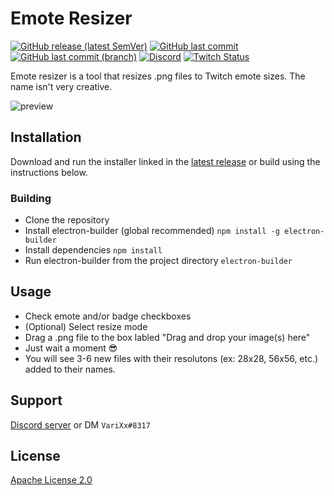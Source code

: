 #  Emote Resizer

[![GitHub release (latest SemVer)](https://img.shields.io/github/v/release/aosterwyk/emote-resizer?sort=semver)](https://github.com/aosterwyk/emote-resizer/releases) [![GitHub last commit](https://img.shields.io/github/last-commit/aosterwyk/emote-resizer)](https://github.com/aosterwyk/emote-resizer/commits/master) [![GitHub last commit (branch)](https://img.shields.io/github/last-commit/aosterwyk/emote-resizer/develop?label=last%20commit%20%28develop%29)](https://github.com/aosterwyk/emote-resizer/commits/develop) [![Discord](https://img.shields.io/discord/90687557523771392?color=000000&label=%20&logo=discord)](https://discord.gg/QNppY7T) [![Twitch Status](https://img.shields.io/twitch/status/varixx?label=%20&logo=twitch)](https://twitch.tv/VariXx) 

Emote resizer is a tool that resizes .png files to Twitch emote sizes. The name isn't very creative. 

![preview](https://acceptdefaults.com/emote-resizer/emote-resizer-preview.gif)

## Installation

Download and run the installer linked in the [latest release](https://github.com/aosterwyk/emote-resizer/releases) or build using the instructions below.

### Building  
- Clone the repository 
- Install electron-builder (global recommended)
``npm install -g electron-builder``
- Install dependencies 
``npm install`` 
- Run electron-builder from the project directory 
``electron-builder``

## Usage

- Check emote and/or badge checkboxes
- (Optional) Select resize mode
- Drag a .png file to the box labled "Drag and drop your image(s) here"
- Just wait a moment 😎
- You will see 3-6 new files with their resolutons (ex: 28x28, 56x56, etc.) added to their names. 

## Support

[Discord server](https://discord.gg/QNppY7T) or DM `VariXx#8317`

## License
[Apache License 2.0](https://choosealicense.com/licenses/apache-2.0/)
